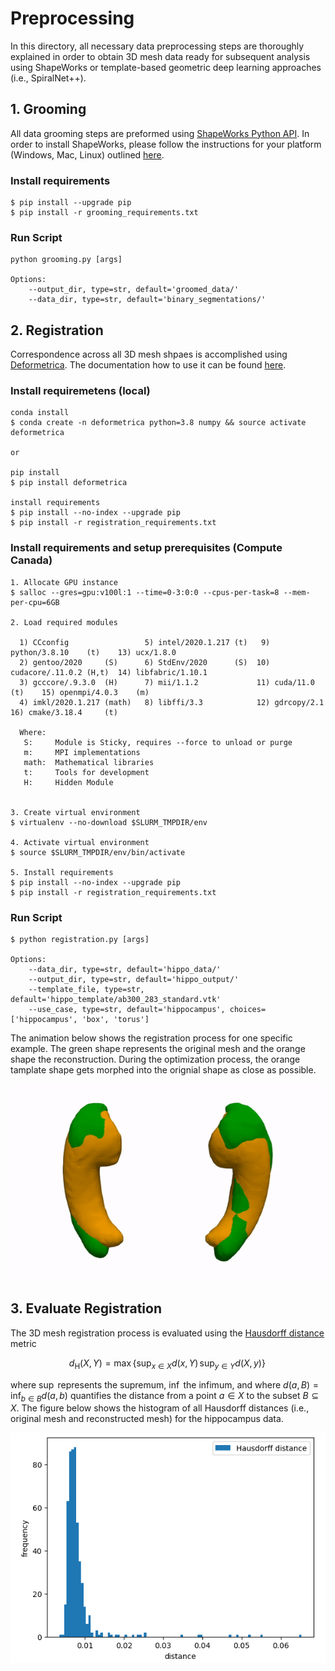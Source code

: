 # Preprocessing

In this directory, all necessary data preprocessing steps are thoroughly explained in order to obtain 3D mesh data ready for subsequent analysis using ShapeWorks or template-based geometric deep learning approaches (i.e., SpiralNet++). 

## 1. Grooming
All data grooming steps are preformed using [ShapeWorks Python API](http://sciinstitute.github.io/ShapeWorks/notebooks/getting-started-with-notebooks.html). In order to install ShapeWorks, please follow the instructions for your platform (Windows, Mac, Linux) outlined [here](http://sciinstitute.github.io/ShapeWorks/users/install.html).

### Install requirements

```console
$ pip install --upgrade pip
$ pip install -r grooming_requirements.txt
```

### Run Script

```console
python grooming.py [args]

Options:       
    --output_dir, type=str, default='groomed_data/'
    --data_dir, type=str, default='binary_segmentations/'
```

## 2. Registration
Correspondence across all 3D mesh shpaes is accomplished using [Deformetrica](http://www.deformetrica.org/). The documentation how to use it can be found [here](https://gitlab.com/icm-institute/aramislab/deformetrica/-/wikis/home).

### Install requiremetens (local)

```console
conda install
$ conda create -n deformetrica python=3.8 numpy && source activate deformetrica

or 

pip install
$ pip install deformetrica

install requirements
$ pip install --no-index --upgrade pip
$ pip install -r registration_requirements.txt
```

### Install requirements and setup prerequisites (Compute Canada)

```console
1. Allocate GPU instance
$ salloc --gres=gpu:v100l:1 --time=0-3:0:0 --cpus-per-task=8 --mem-per-cpu=6GB

2. Load required modules

  1) CCconfig                 5) intel/2020.1.217 (t)   9) python/3.8.10    (t)    13) ucx/1.8.0
  2) gentoo/2020     (S)      6) StdEnv/2020      (S)  10) cudacore/.11.0.2 (H,t)  14) libfabric/1.10.1
  3) gcccore/.9.3.0  (H)      7) mii/1.1.2             11) cuda/11.0        (t)    15) openmpi/4.0.3    (m)
  4) imkl/2020.1.217 (math)   8) libffi/3.3            12) gdrcopy/2.1             16) cmake/3.18.4     (t)

  Where:
   S:     Module is Sticky, requires --force to unload or purge
   m:     MPI implementations 
   math:  Mathematical libraries 
   t:     Tools for development
   H:     Hidden Module


3. Create virtual environment
$ virtualenv --no-download $SLURM_TMPDIR/env

4. Activate virtual environment 
$ source $SLURM_TMPDIR/env/bin/activate

5. Install requirements
$ pip install --no-index --upgrade pip
$ pip install -r registration_requirements.txt
```

### Run Script

```console
$ python registration.py [args]

Options:    
    --data_dir, type=str, default='hippo_data/'    
    --output_dir, type=str, default='hippo_output/'
    --template_file, type=str, default='hippo_template/ab300_283_standard.vtk'
    --use_case, type=str, default='hippocampus', choices=['hippocampus', 'box', 'torus']  
```

The animation below shows the registration process for one specific example. The green shape represents the original mesh and the orange shape the reconstruction. During the optimization process, the orange tamplate shape gets morphed into the orignial shape as close as possible. 

<p align="center">
  <img src="./figures/registration.gif" />
</p>


## 3. Evaluate Registration

The 3D mesh registration process is evaluated using the [Hausdorff distance](https://en.wikipedia.org/wiki/Hausdorff_distance) metric

$${\displaystyle d_{\mathrm {H} }(X,Y)=\max \left\lbrace \sup _{x\in X}d(x,Y) \, \sup _{y\in Y}d(X,y) \right\rbrace} \,$$

where $\sup$ represents the supremum, $\inf$ the infimum, and where $\displaystyle d(a,B)=\inf _{b\in B}d(a,b)$ quantifies the distance from a point ${\displaystyle a\in X}$ to the subset ${\displaystyle B\subseteq X}$. The figure below shows the histogram of all Hausdorff distances (i.e., original mesh and reconstructed mesh) for the hippocampus data. 

<p align="center">
  <img src="./figures/hausdorff_histogram.png" />
</p>

